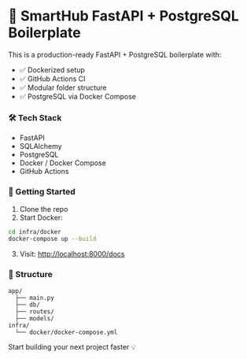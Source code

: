 # 🚀 SmartHub FastAPI + PostgreSQL Boilerplate

This is a production-ready FastAPI + PostgreSQL boilerplate with:

- ✅ Dockerized setup
- ✅ GitHub Actions CI
- ✅ Modular folder structure
- ✅ PostgreSQL via Docker Compose

### 🛠️ Tech Stack

- FastAPI
- SQLAlchemy
- PostgreSQL
- Docker / Docker Compose
- GitHub Actions

### 🚀 Getting Started

1. Clone the repo  
2. Start Docker:

```bash
cd infra/docker
docker-compose up --build
```

3. Visit: [http://localhost:8000/docs](http://localhost:8000/docs)

### 📂 Structure

```
app/
  ├── main.py
  ├── db/
  ├── routes/
  ├── models/
infra/
  └── docker/docker-compose.yml
```

Start building your next project faster 💡
